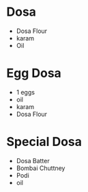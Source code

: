 # Dosa

* Dosa Flour
* karam
* Oil

# Egg Dosa

* 1 eggs
* oil
* karam
* Dosa Flour

# Special Dosa
* Dosa Batter
* Bombai Chuttney
* Podi
* oil
